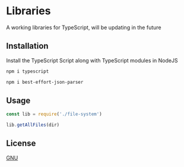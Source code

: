 # Libraries

A working libraries for TypeScript, will be updating in the future

## Installation

Install the TypeScript Script along with TypeScript modules in NodeJS

```bash
npm i typescript
```

```bash
npm i best-effort-json-parser
```
## Usage

```javascript
const lib = require('./file-system')

lib.getAllFiles(dir)
```

## License

[GNU](https://www.gnu.org/licenses/gpl-3.0.en.html)
